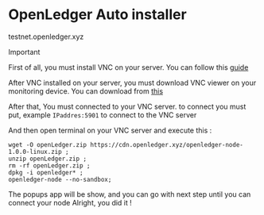 # OpenLedger Auto installer
testnet.openledger.xyz
> [!IMPORTANT]
> First of all, you must install VNC on your server. You can follow this [guide](https://github.com/mr9868/Vnc)
> 
> After VNC installed on your server, you must download VNC viewer on your monitoring device. You can download from [this](https://www.realvnc.com/en/connect/download/viewer)
> 
> After that, You must connected to your VNC server. to connect you must put, example `IPaddres:5901` to connect to the VNC server
> 
> And then open terminal on your VNC server and execute this :
> ```
> wget -O openLedger.zip https://cdn.openledger.xyz/openledger-node-1.0.0-linux.zip ;
> unzip openLedger.zip ;
> rm -rf openLedger.zip ;
> dpkg -i openledger* ;
> openledger-node --no-sandbox;
> ```
> The popups app will be show, and you can go with next step until you can connect your node
> Alright, you did it !

